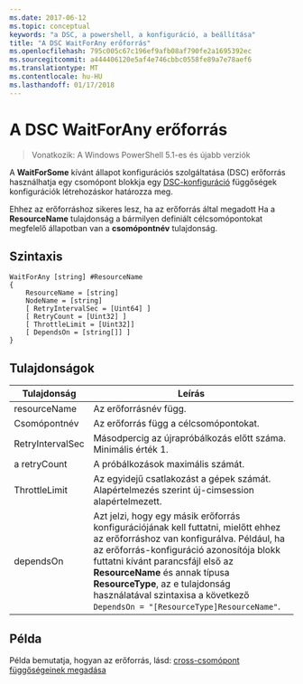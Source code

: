 ```yaml
---
ms.date: 2017-06-12
ms.topic: conceptual
keywords: "a DSC, a powershell, a konfiguráció, a beállítása"
title: "A DSC WaitForAny erőforrás"
ms.openlocfilehash: 795c005c67c196ef9afb08af790fe2a1695392ec
ms.sourcegitcommit: a444406120e5af4e746cbbc0558fe89a7e78aef6
ms.translationtype: MT
ms.contentlocale: hu-HU
ms.lasthandoff: 01/17/2018
---
```

# <a name="dsc-waitforany-resource"></a>A DSC WaitForAny erőforrás

> Vonatkozik: A Windows PowerShell 5.1-es és újabb verziók

A **WaitForSome** kívánt állapot konfigurációs szolgáltatása (DSC) erőforrás használhatja egy csomópont blokkja egy [DSC-konfiguráció](configurations.md) függőségek konfigurációk létrehozáskor határozza meg.

Ehhez az erőforráshoz sikeres lesz, ha az erőforrás által megadott Ha a **ResourceName** tulajdonság a bármilyen definiált célcsomópontokat megfelelő állapotban van a **csomópontnév** tulajdonság.


## <a name="syntax"></a>Szintaxis

```
WaitForAny [string] #ResourceName
{
    ResourceName = [string]
    NodeName = [string]
    [ RetryIntervalSec = [Uint64] ]
    [ RetryCount = [Uint32] ] 
    [ ThrottleLimit = [Uint32]]
    [ DependsOn = [string[]] ]
}
```

## <a name="properties"></a>Tulajdonságok

|  Tulajdonság  |  Leírás   | 
|---|---| 
| resourceName| Az erőforrásnév függ.| 
| Csomópontnév| Az erőforrás függ a célcsomópontokat.| 
| RetryIntervalSec| Másodpercig az újrapróbálkozás előtt száma. Minimális érték 1.| 
| a retryCount| A próbálkozások maximális számát.| 
| ThrottleLimit| Az egyidejű csatlakozást a gépek számát. Alapértelmezés szerint új-cimsession alapértelmezett.| 
| dependsOn | Azt jelzi, hogy egy másik erőforrás konfigurációjának kell futtatni, mielőtt ehhez az erőforráshoz van konfigurálva. Például, ha az erőforrás-konfiguráció azonosítója blokk futtatni kívánt parancsfájl első az __ResourceName__ és annak típusa __ResourceType__, az e tulajdonság használatával szintaxisa a következő `DependsOn = "[ResourceType]ResourceName"`.|


## <a name="example"></a>Példa

Példa bemutatja, hogyan az erőforrás, lásd: [cross-csomópont függőségeinek megadása](crossNodeDependencies.md)

